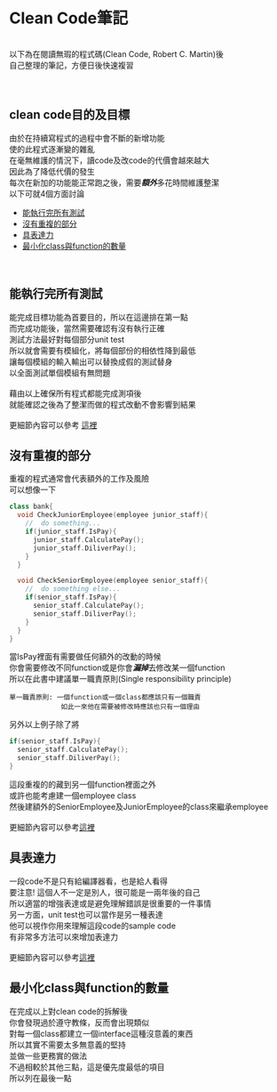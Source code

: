 # Clean Code筆記
<br>
以下為在閱讀無瑕的程式碼(Clean Code, Robert C. Martin)後<br>
自己整理的筆記，方便日後快速複習
<br>
<br>
<br>

clean code目的及目標
-------------
由於在持續寫程式的過程中會不斷的新增功能<br>
使的此程式逐漸變的雜亂<br>
在毫無維護的情況下，讀code及改code的代價會越來越大<br>
因此為了降低代價的發生<br>
每次在新加的功能能正常跑之後，需要***額外***多花時間維護整潔<br>
以下可就4個方面討論
* [能執行完所有測試](#能執行完所有測試)
* [沒有重複的部分](#沒有重複的部分)
* [具表達力](#具表達力)
* [最小化class與function的數量](#最小化class與function的數量)
<br>

能執行完所有測試
-------------
能完成目標功能為首要目的，所以在這邊排在第一點<br>
而完成功能後，當然需要確認有沒有執行正確<br>
測試方法最好對每個部分unit test<br>
所以就會需要有模組化，將每個部份的相依性降到最低<br>
讓每個模組的輸入輸出可以替換成假的測試替身<br>
以全面測試單個模組有無問題<br>
<br>
藉由以上確保所有程式都能完成測項後<br>
就能確認之後為了整潔而做的程式改動不會影響到結果<br>
<br>
更細節內容可以參考 [這裡](./1.能執行完所有測試/README.md)
<br>

沒有重複的部分
-------------
重複的程式通常會代表額外的工作及風險<br>
可以想像一下<br>
```C++
class bank{
  void CheckJuniorEmployee(employee junior_staff){
    //  do something...
    if(junior_staff.IsPay){
      junior_staff.CalculatePay();
      junior_staff.DiliverPay();
    }
  }

  void CheckSeniorEmployee(employee senior_staff){
    //  do something else...
    if(senior_staff.IsPay){
      senior_staff.CalculatePay();
      senior_staff.DiliverPay();
    }
  }
}
```
當IsPay裡面有需要做任何額外的改動的時候<br>
你會需要修改不同function或是你會***漏掉***去修改某一個function<br>
所以在此書中建議單一職責原則(Single responsibility principle)<br>
```
單一職責原則: 一個function或一個class都應該只有一個職責
             如此一來他在需要被修改時應該也只有一個理由
```
另外以上例子除了將
```C++
if(senior_staff.IsPay){
  senior_staff.CalculatePay();
  senior_staff.DiliverPay();
}
```
這段重複的的藏到另一個function裡面之外<br>
或許也能考慮建一個employee class<br>
然後建額外的SeniorEmployee及JuniorEmployee的class來繼承employee<br>
<br>
更細節內容可以參考[這裡](2.沒有重複的部分/README.md)
<br>

具表達力
-------------
一段code不是只有給編譯器看，也是給人看得<br>
要注意! 這個人不一定是別人，很可能是一兩年後的自己<br>
所以適當的增強表達或是避免理解錯誤是很重要的一件事情<br>
另一方面，unit test也可以當作是另一種表達<br>
他可以視作你用來理解這段code的sample code<br>
有非常多方法可以來增加表達力<br>
<br>
更細節內容可以參考[這裡](3.具表達力/README.md)
<br>

最小化class與function的數量
-------------
在完成以上對clean code的拆解後<br>
你會發現過於遵守教條，反而會出現類似<br>
對每一個class都建立一個interface這種沒意義的東西<br>
所以其實不需要太多無意義的堅持<br>
並做一些更務實的做法<br>
不過相較於其他三點，這是優先度最低的項目<br>
所以列在最後一點<br>
<br>



